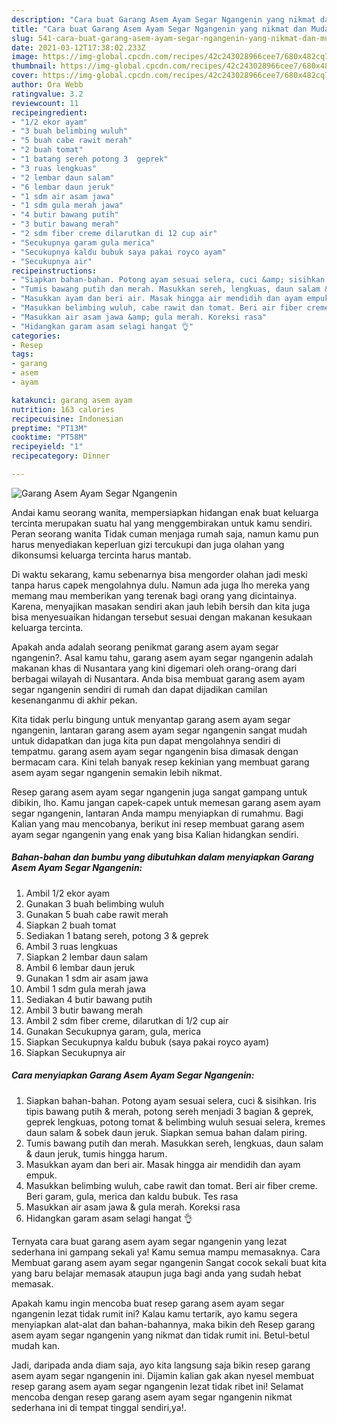 ```yaml
---
description: "Cara buat Garang Asem Ayam Segar Ngangenin yang nikmat dan Mudah Dibuat"
title: "Cara buat Garang Asem Ayam Segar Ngangenin yang nikmat dan Mudah Dibuat"
slug: 541-cara-buat-garang-asem-ayam-segar-ngangenin-yang-nikmat-dan-mudah-dibuat
date: 2021-03-12T17:38:02.233Z
image: https://img-global.cpcdn.com/recipes/42c243028966cee7/680x482cq70/garang-asem-ayam-segar-ngangenin-foto-resep-utama.jpg
thumbnail: https://img-global.cpcdn.com/recipes/42c243028966cee7/680x482cq70/garang-asem-ayam-segar-ngangenin-foto-resep-utama.jpg
cover: https://img-global.cpcdn.com/recipes/42c243028966cee7/680x482cq70/garang-asem-ayam-segar-ngangenin-foto-resep-utama.jpg
author: Ora Webb
ratingvalue: 3.2
reviewcount: 11
recipeingredient:
- "1/2 ekor ayam"
- "3 buah belimbing wuluh"
- "5 buah cabe rawit merah"
- "2 buah tomat"
- "1 batang sereh potong 3  geprek"
- "3 ruas lengkuas"
- "2 lembar daun salam"
- "6 lembar daun jeruk"
- "1 sdm air asam jawa"
- "1 sdm gula merah jawa"
- "4 butir bawang putih"
- "3 butir bawang merah"
- "2 sdm fiber creme dilarutkan di 12 cup air"
- "Secukupnya garam gula merica"
- "Secukupnya kaldu bubuk saya pakai royco ayam"
- "Secukupnya air"
recipeinstructions:
- "Siapkan bahan-bahan. Potong ayam sesuai selera, cuci &amp; sisihkan. Iris tipis bawang putih &amp; merah, potong sereh menjadi 3 bagian &amp; geprek, geprek lengkuas, potong tomat &amp; belimbing wuluh sesuai selera, kremes daun salam &amp; sobek daun jeruk. Siapkan semua bahan dalam piring."
- "Tumis bawang putih dan merah. Masukkan sereh, lengkuas, daun salam &amp; daun jeruk, tumis hingga harum."
- "Masukkan ayam dan beri air. Masak hingga air mendidih dan ayam empuk."
- "Masukkan belimbing wuluh, cabe rawit dan tomat. Beri air fiber creme. Beri garam, gula, merica dan kaldu bubuk. Tes rasa"
- "Masukkan air asam jawa &amp; gula merah. Koreksi rasa"
- "Hidangkan garam asam selagi hangat 👌"
categories:
- Resep
tags:
- garang
- asem
- ayam

katakunci: garang asem ayam 
nutrition: 163 calories
recipecuisine: Indonesian
preptime: "PT13M"
cooktime: "PT58M"
recipeyield: "1"
recipecategory: Dinner

---
```



![Garang Asem Ayam Segar Ngangenin](https://img-global.cpcdn.com/recipes/42c243028966cee7/680x482cq70/garang-asem-ayam-segar-ngangenin-foto-resep-utama.jpg)

Andai kamu seorang wanita, mempersiapkan hidangan enak buat keluarga tercinta merupakan suatu hal yang menggembirakan untuk kamu sendiri. Peran seorang  wanita Tidak cuman menjaga rumah saja, namun kamu pun harus menyediakan keperluan gizi tercukupi dan juga olahan yang dikonsumsi keluarga tercinta harus mantab.

Di waktu  sekarang, kamu sebenarnya bisa mengorder olahan jadi meski tanpa harus capek mengolahnya dulu. Namun ada juga lho mereka yang memang mau memberikan yang terenak bagi orang yang dicintainya. Karena, menyajikan masakan sendiri akan jauh lebih bersih dan kita juga bisa menyesuaikan hidangan tersebut sesuai dengan makanan kesukaan keluarga tercinta. 



Apakah anda adalah seorang penikmat garang asem ayam segar ngangenin?. Asal kamu tahu, garang asem ayam segar ngangenin adalah makanan khas di Nusantara yang kini digemari oleh orang-orang dari berbagai wilayah di Nusantara. Anda bisa membuat garang asem ayam segar ngangenin sendiri di rumah dan dapat dijadikan camilan kesenanganmu di akhir pekan.

Kita tidak perlu bingung untuk menyantap garang asem ayam segar ngangenin, lantaran garang asem ayam segar ngangenin sangat mudah untuk didapatkan dan juga kita pun dapat mengolahnya sendiri di tempatmu. garang asem ayam segar ngangenin bisa dimasak dengan bermacam cara. Kini telah banyak resep kekinian yang membuat garang asem ayam segar ngangenin semakin lebih nikmat.

Resep garang asem ayam segar ngangenin juga sangat gampang untuk dibikin, lho. Kamu jangan capek-capek untuk memesan garang asem ayam segar ngangenin, lantaran Anda mampu menyiapkan di rumahmu. Bagi Kalian yang mau mencobanya, berikut ini resep membuat garang asem ayam segar ngangenin yang enak yang bisa Kalian hidangkan sendiri.

<!--inarticleads1-->

##### Bahan-bahan dan bumbu yang dibutuhkan dalam menyiapkan Garang Asem Ayam Segar Ngangenin:

1. Ambil 1/2 ekor ayam
1. Gunakan 3 buah belimbing wuluh
1. Gunakan 5 buah cabe rawit merah
1. Siapkan 2 buah tomat
1. Sediakan 1 batang sereh, potong 3 &amp; geprek
1. Ambil 3 ruas lengkuas
1. Siapkan 2 lembar daun salam
1. Ambil 6 lembar daun jeruk
1. Gunakan 1 sdm air asam jawa
1. Ambil 1 sdm gula merah jawa
1. Sediakan 4 butir bawang putih
1. Ambil 3 butir bawang merah
1. Ambil 2 sdm fiber creme, dilarutkan di 1/2 cup air
1. Gunakan Secukupnya garam, gula, merica
1. Siapkan Secukupnya kaldu bubuk (saya pakai royco ayam)
1. Siapkan Secukupnya air




<!--inarticleads2-->

##### Cara menyiapkan Garang Asem Ayam Segar Ngangenin:

1. Siapkan bahan-bahan. Potong ayam sesuai selera, cuci &amp; sisihkan. Iris tipis bawang putih &amp; merah, potong sereh menjadi 3 bagian &amp; geprek, geprek lengkuas, potong tomat &amp; belimbing wuluh sesuai selera, kremes daun salam &amp; sobek daun jeruk. Siapkan semua bahan dalam piring.
1. Tumis bawang putih dan merah. Masukkan sereh, lengkuas, daun salam &amp; daun jeruk, tumis hingga harum.
1. Masukkan ayam dan beri air. Masak hingga air mendidih dan ayam empuk.
1. Masukkan belimbing wuluh, cabe rawit dan tomat. Beri air fiber creme. Beri garam, gula, merica dan kaldu bubuk. Tes rasa
1. Masukkan air asam jawa &amp; gula merah. Koreksi rasa
1. Hidangkan garam asam selagi hangat 👌




Ternyata cara buat garang asem ayam segar ngangenin yang lezat sederhana ini gampang sekali ya! Kamu semua mampu memasaknya. Cara Membuat garang asem ayam segar ngangenin Sangat cocok sekali buat kita yang baru belajar memasak ataupun juga bagi anda yang sudah hebat memasak.

Apakah kamu ingin mencoba buat resep garang asem ayam segar ngangenin lezat tidak rumit ini? Kalau kamu tertarik, ayo kamu segera menyiapkan alat-alat dan bahan-bahannya, maka bikin deh Resep garang asem ayam segar ngangenin yang nikmat dan tidak rumit ini. Betul-betul mudah kan. 

Jadi, daripada anda diam saja, ayo kita langsung saja bikin resep garang asem ayam segar ngangenin ini. Dijamin kalian gak akan nyesel membuat resep garang asem ayam segar ngangenin lezat tidak ribet ini! Selamat mencoba dengan resep garang asem ayam segar ngangenin nikmat sederhana ini di tempat tinggal sendiri,ya!.

